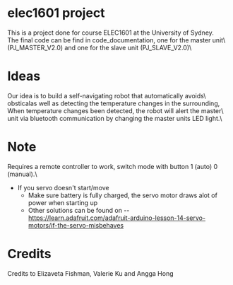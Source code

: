 # elec1601 project
This is a project done for course ELEC1601 at the University of Sydney.\
The final code can be find in code_documentation, one for the master unit\ 
(PJ_MASTER_V2.0) and one for the slave unit (PJ_SLAVE_V2.0)\

# Ideas
Our idea is to build a self-navigating robot that automatically avoids\ 
obsticalas well as detecting the temperature changes in the surrounding,\
When temperature changes been detected, the robot will alert the master\ 
unit via bluetooth communication by changing the master units LED light.\

# Note
Requires a remote controller to work, switch mode with button 1 (auto) 0 (manual).\
* If you servo doesn't start/move
    - Make sure battery is fully charged, the servo motor draws alot of power when starting up
    - Other solutions can be found on 
        -- https://learn.adafruit.com/adafruit-arduino-lesson-14-servo-motors/if-the-servo-misbehaves
# Credits
Credits to Elizaveta Fishman, Valerie Ku and Angga Hong
